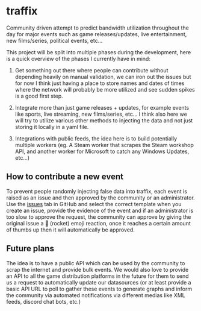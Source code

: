 # traffix
Community driven attempt to predict bandwidth utilization throughout the day for major events such as game releases/updates, live entertainment, new films/series, political events, etc...

This project will be split into multiple phases during the development, here is a quick overview of the phases I currently have in mind:

1) Get something out there where people can contribute without depending heavily on manual validation, we can iron out the issues but for now I think just having a place to store names and dates of times where the network will probably be more utilized and see sudden spikes is a good first step.

2) Integrate more than just game releases + updates, for example events like sports, live streaming, new films/series, etc... I think also here we will try to utilize various other methods to injecting the data and not just storing it locally in a yaml file.

3) Integrations with public feeds, the idea here is to build potentially multiple workers (eg. A Steam worker that scrapes the Steam workshop API, and another worker for Microsoft to catch any Windows Updates, etc...)

## How to contribute a new event

To prevent people randomly injecting false data into traffix, each event is raised as an issue and then approved by the community or an administrator. Use the [issues](https://github.com/veesix-networks/traffix/issues) tab in GitHub and select the correct template when you create an issue, provide the evidence of the event and if an administrator is too slow to approve the request, the community can approve by giving the original issue a 🚀 (rocket) emoji reaction, once it reaches a certain amount of thumbs up then it will automatically be approved.

## Future plans

The idea is to have a public API which can be used by the community to scrap the internet and provide bulk events. We would also love to provide an API to all the game distribution platforms in the future for them to send us a request to automatically update our datasources (or at least provide a basic API URL to poll to gather these events to generate graphs and inform the community via automated notifications via different medias like XML feeds, discord chat bots, etc.)